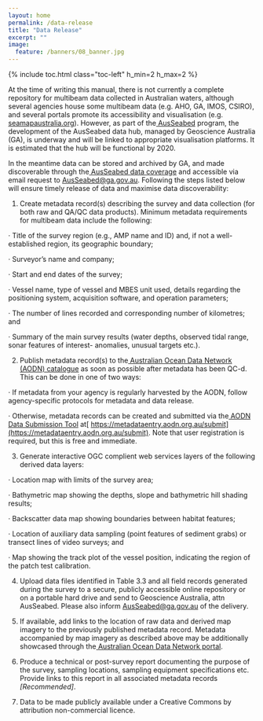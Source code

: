 ```yaml
---
layout: home
permalink: /data-release
title: "Data Release"
excerpt: ""
image:
  feature: /banners/08_banner.jpg
---
```

{% include toc.html class="toc-left" h_min=2 h_max=2 %}

At the time of writing this manual, there is not currently a complete repository for multibeam data collected in Australian waters, although several agencies house some multibeam data (e.g. AHO, GA, IMOS, CSIRO), and several portals promote its accessibility and visualisation (e.g.[ seamapaustralia.org](http://seamapaustralia.org/)). However, as part of the[ AusSeabed](http://www.ausseabed.gov.au/) program, the development of the AusSeabed data hub, managed by Geoscience Australia (GA), is underway and will be linked to appropriate visualisation platforms. It is estimated that the hub will be functional by 2020.

 

In the meantime data can be stored and archived by GA, and made discoverable through the[ AusSeabed data coverage](http://marine.ga.gov.au/#/mbes_coverage) and accessible via email request to AusSeabed@ga.gov.au. Following the steps listed below will ensure timely release of data and maximise data discoverability:

1.    Create metadata record(s) describing the survey and data collection (for both raw and QA/QC data products). Minimum metadata requirements for multibeam data include the following:

·      Title of the survey region (e.g., AMP name and ID) and, if not a well-established region, its geographic boundary;

·      Surveyor’s name and company;

·      Start and end dates of the survey;

·      Vessel name, type of vessel and MBES unit used, details regarding the positioning system, acquisition software, and operation parameters;

·      The number of lines recorded and corresponding number of kilometres; and

·      Summary of the main survey results (water depths, observed tidal range, sonar features of interest- anomalies, unusual targets etc.).

2.    Publish metadata record(s) to the[ Australian Ocean Data Network (AODN) catalogue](http://catalogue.aodn.org.au/geonetwork/srv/eng/main.home) as soon as possible after metadata has been QC-d. This can be done in one of two ways:

·  	If metadata from your agency is regularly harvested by the AODN, follow agency-specific protocols for metadata and data release.

·  	Otherwise, metadata records can be created and submitted via the[ AODN Data Submission Tool](https://metadataentry.aodn.org.au/submit) at[ https://metadataentry.aodn.org.au/submit](https://metadataentry.aodn.org.au/submit). Note that user registration is required, but this is free and immediate.

3.    Generate interactive OGC complient web services layers of the following derived data layers:

·      Location map with limits of the survey area;

·      Bathymetric map showing the depths, slope and bathymetric hill shading results;

·      Backscatter data map showing boundaries between habitat features;

·      Location of auxiliary data sampling (point features of sediment grabs) or transect lines of video surveys; and

·      Map showing the track plot of the vessel position, indicating the region of the patch test calibration.

4.    Upload data files identified in Table 3.3 and all field records generated during the survey to a secure, publicly accessible online repository or on a portable hard drive and send to Geoscience Australia, attn AusSeabed. Please also inform AusSeabed@ga.gov.au of the delivery.

5.    If available, add links to the location of raw data and derived map imagery to the previously published metadata record. Metadata accompanied by map imagery as described above may be additionally showcased through the[ Australian Ocean Data Network portal](https://portal.aodn.org.au/data).

6.    Produce a technical or post-survey report documenting the purpose of the survey, sampling locations, sampling equipment specifications etc. Provide links to this report in all associated metadata records *[Recommended]*.

7.    Data to be made publicly available under a Creative Commons by attribution non-commercial licence.
